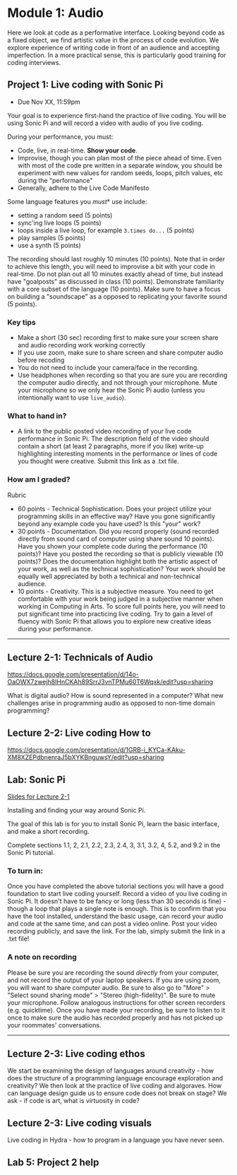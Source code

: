 # Module 1: Audio


Here we look at code as a performative interface. 
Looking beyond code as a fixed object, we find artistic value in the process of code evolution.
We explore experience of writing code in front of an audience and accepting imperfection.
In a more practical sense, this is particularly good training for coding interviews.

<a name="project1"></a>

## Project 1: Live coding with Sonic Pi

- Due Nov XX, 11:59pm

Your goal is to experience first-hand the practice of live coding.
You will be using Sonic Pi and will record a video with audio of you live coding.

During your performance, you must:

- Code, live, in real-time. **Show your code**.
- Improvise, though you can plan most of the piece ahead of time. Even with most of the code pre written in a separate window, you should be experiment with new values for random seeds, loops, pitch values, etc during the "performance"
- Generally, adhere to the Live Code Manifesto

Some language features you *must** use include:

- setting a random seed (5 points)
- sync'ing live loops (5 points)
- loops inside a live loop, for example ```3.times do...``` (5 points)
- play samples (5 points)
- use a synth (5 points)

The recording should last roughly 10 minutes (10 points). Note that in order to achieve this length, you will need to improvise a bit with your code in real-time. Do not plan out all 10 minutes exactly ahead of time, but instead have "goalposts" as discussed in class (10 points). Demonstrate familiarity with a core subset of the language (10 points). Make sure to have a focus on building a "soundscape" as a opposed to replicating your favorite sound (5 points).

### Key tips

- Make a short (30 sec) recording first to make sure your screen share and audio recording work working correctly
- If you use zoom, make sure to share screen and share computer audio before recoding
- You do not need to include your camera/face in the recording.
- Use headphones when recording so that you are sure you are recording the computer audio directly, and not through your microphone. Mute your microphone so we only hear the Sonic Pi audio (unless you intentionally want to use ```live_audio```).


### What to hand in?

- A link to the public posted video recording of your live code performance in Sonic Pi. The description field of the video should contain a short (at least 2 paragraphs, more if you like) write-up highlighting interesting moments in the performance or lines of code you thought were creative. Submit this link as a .txt file.

### How am I graded?

Rubric

- 60 points - Technical Sophistication. Does your project utilize your programming skills in an effective way? Have you gone significantly beyond any example code you have used? Is this "your" work?
- 30 points - Documentation. Did you record properly (sound recorded directly from sound card of computer using share sound 10 points). Have you shown your complete code during the performance (10 points)? Have you posted the recording so that is publicly viewable (10 points)?
Does the documentation highlight both the artistic aspect of your work, as well as the technical sophistication? Your work should be equally well appreciated by both a technical and non-technical audience. 
- 10 points - Creativity. This is a subjective measure. You need to get comfortable with your work being judged in a subjective manner when working in Computing in Arts. To score full points here, you will need to put significant time into practicing live coding. Try to gain a level of fluency with Sonic Pi that allows you to explore new creative ideas during your performance.

<hr> 

## Lecture 2-1: Technicals of Audio  

https://docs.google.com/presentation/d/14o-OaOWX7zwejh8IHnCKAh89SrrJ3vnTPMu60T6Wqxk/edit?usp=sharing

What is digital audio? How is sound represented in a computer?
What new challenges arise in programming audio as opposed to non-time domain programming?


## Lecture 2-2: Live coding How to 

https://docs.google.com/presentation/d/1GRB-i_KYCa-KAku-XM8XZEPdbnenraJ5bXYKBnguwsY/edit?usp=sharing

<a name="lab2"></a>

## Lab: Sonic Pi



[Slides for Lecture 2-1](https://docs.google.com/presentation/d/15GVnhcprkbth51CwEFJyHwlS0OdxUY8D2bP3TILpk9o/edit?usp=sharing)

Installing and finding your way around Sonic Pi.

The goal of this lab is for you to install Sonic Pi, learn the basic interface, and make a short recording. 

Complete sections 1.1, 2, 2.1, 2.2, 2.3, 2.4, 3, 3.1, 3.2, 4, 5.2, and 9.2 in the Sonic Pi tutorial.

### To turn in:

Once you have completed the above tutorial sections you will have a good foundation to start live coding yourself. Record a video of you live coding in Sonic Pi. It doesn't have to be fancy or long (less than 30 seconds is fine) - though a loop that plays a single note is enough. This is to confirm that you have the tool installed, understand the basic usage, can record your audio and code at the same time, and can post a video online. Post your video recording publicly, and save the link. For the lab, simply submit the link in a .txt file!


### A note on recording

Please be sure you are recording the sound *directly* from your computer, and not record the output of your laptop speakers. If you are using zoom, you will want to share computer audio. Be sure to also go to "More" > "Select sound sharing mode" > "Stereo (high-fidelity)". Be sure to mute your microphone. Follow analogous instructions for other screen recorders (e.g. quicktime). Once you have made your recording, be sure to listen to it once to make sure the audio has recorded properly and has not picked up your roommates' conversations. 

<hr>



## Lecture 2-3: Live coding ethos

We start be examining the design of languages around creativity - how does the structure of a programming language encourage exploration and creativity?
We then look at the practice of live coding and algoraves.
How can language design guide us to ensure code does not break on stage?
We ask - if code is art, what is virtuosity in code?

## Lecture 2-3: Live coding visuals

Live coding in Hydra - how to program in a language you have never seen.

## Lab 5: Project 2 help


